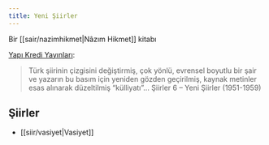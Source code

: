 ```yaml
---
title: Yeni Şiirler
---
```


Bir [[sair/nazimhikmet|Nâzım Hikmet]] kitabı

[Yapı Kredi Yayınları](https://www.yapikrediyayinlari.com.tr/siirler-6-yeni-siirler-1951-1959.aspx):
> Türk şiirinin çizgisini değiştirmiş, çok yönlü, evrensel boyutlu bir şair ve yazarın bu basım için yeniden gözden geçirilmiş, kaynak metinler esas alınarak düzeltilmiş “külliyatı”… Şiirler 6 – Yeni Şiirler (1951-1959)

## Şiirler
- [[siir/vasiyet|Vasiyet]]